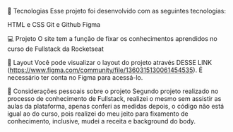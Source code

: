 🚀 Tecnologias
Esse projeto foi desenvolvido com as seguintes tecnologias:

HTML e CSS
Git e Github
Figma

💻 Projeto
O site tem a função de fixar os conhecimentos aprendidos no curso de Fullstack da Rocketseat

🔖 Layout
Você pode visualizar o layout do projeto através DESSE LINK (https://www.figma.com/community/file/1360315130061454535). É necessário ter conta no Figma para acessá-lo.

🗿 Considerações pessoais sobre o projeto
Segundo projeto realizado no processo de conhecimento de Fullstack, realizei o mesmo sem assistir as aulas da plataforma, apenas conferi as medidas depois, o código não está igual ao do curso, pois realizei do meu jeito para fixamento de conhecimento, inclusive, mudei a receita e background do body.
